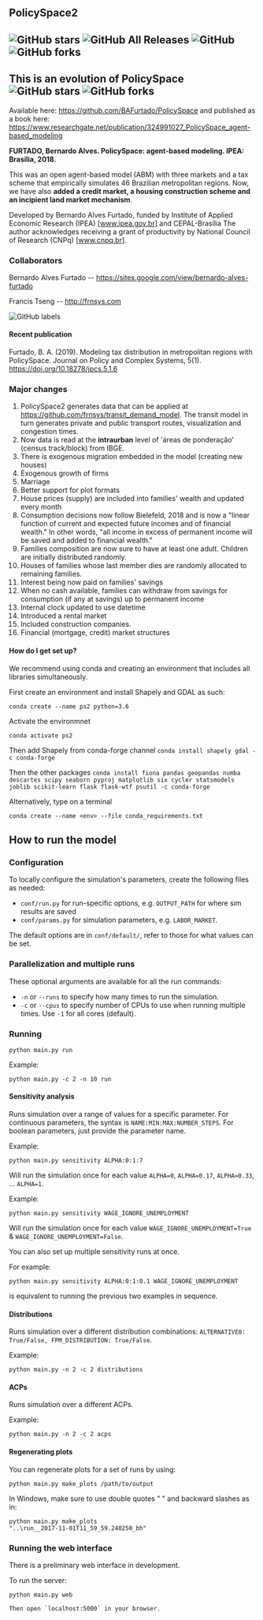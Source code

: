 PolicySpace2
------
<img alt="GitHub stars" src="https://img.shields.io/github/stars/bafurtado/policyspace2.svg?color=orange">  ![GitHub All Releases](https://img.shields.io/github/downloads/bafurtado/policyspace2/total) ![GitHub](https://img.shields.io/github/license/bafurtado/policyspace2)  ![GitHub forks](https://img.shields.io/github/forks/bafurtado/policyspace2)
------

This is an evolution of PolicySpace  
<img alt="GitHub stars" src="https://img.shields.io/github/stars/bafurtado/policyspace.svg?color=orange">  ![GitHub forks](https://img.shields.io/github/forks/bafurtado/policyspace)
 ---

Available here: https://github.com/BAFurtado/PolicySpace and published as a book 
here: https://www.researchgate.net/publication/324991027_PolicySpace_agent-based_modeling

 
 **FURTADO, Bernardo Alves. PolicySpace: agent-based modeling. IPEA: Brasília, 2018.** 

This was an open agent-based model (ABM) with three markets and a tax scheme that empirically simulates 46 Brazilian
metropolitan regions. Now, we have also **added a credit market, a housing construction scheme and an incipient 
land market mechanism**. 

Developed by Bernardo Alves Furtado, funded by Institute of Applied Economic Research (IPEA) [www.ipea.gov.br] and 
CEPAL-Brasília The author acknowledges receiving a grant of productivity by National Council of Research (CNPq)
 [www.cnpq.br].

### Collaborators
Bernardo Alves Furtado -- https://sites.google.com/view/bernardo-alves-furtado

Francis Tseng --  http://frnsys.com

![GitHub labels](https://img.shields.io/github/labels/atom/atom/help-wanted)

#### Recent publication

Furtado, B. A. (2019). Modeling tax distribution in metropolitan regions with PolicySpace. 
Journal on Policy and Complex Systems, 5(1). https://doi.org/10.18278/jpcs.5.1.6

### Major changes

1. PolicySpace2 generates data that can be applied at https://github.com/frnsys/transit_demand_model. 
The transit model in turn generates private and public transport routes, visualization and congestion times.
2. Now data is read at the **intraurban** level of 'áreas de ponderação' (census track/block) from IBGE.
3. There is exogenous migration embedded in the model (creating new houses)
4. Exogenous growth of firms
5. Marriage 
6. Better support for plot formats
7. House prices (supply) are included into families' wealth and updated every month
8. Consumption decisions now follow Bielefeld, 2018 and is now a 
"linear function of current and expected future incomes and of financial wealth." In other words, 
"all income in excess of permanent income will be saved and added to financial wealth."
9. Families composition are now sure to have at least one adult. Children are initially distributed randomly.
10. Houses of families whose last member dies are randomly allocated to remaining families.
11. Interest being now paid on families' savings
12. When no cash available, families can withdraw from savings for consumption (if any at savings) 
up to permanent income
13. Internal clock updated to use datetime
14. Introduced a rental market 
15. Included construction companies. 
16. Financial (mortgage, credit) market structures

#### How do I get set up?

We recommend using conda  and creating an environment that includes all libraries simultaneously.

First create an environment and install Shapely and GDAL as such:

`conda create --name ps2 python=3.6`

Activate the environmnet

`conda activate ps2`

Then add Shapely from conda-forge channel
 `conda install shapely gdal -c conda-forge`

Then the other packages 
`conda install fiona pandas geopandas numba descartes scipy seaborn pyproj matplotlib six cycler statsmodels
joblib scikit-learn flask flask-wtf psutil -c conda-forge`

Alternatively, type on a terminal 

`conda create --name <env> --file conda_requirements.txt`

## How to run the model ##

### Configuration

To locally configure the simulation's parameters, create the following files as needed:

- `conf/run.py` for run-specific options, e.g. `OUTPUT_PATH` for where sim results are saved
- `conf/params.py` for simulation parameters, e.g. `LABOR_MARKET`.

The default options are in `conf/default/`, refer to those for what values can be set.

### Parallelization and multiple runs

These optional arguments are available for all the run commands:

- `-n` or `--runs` to specify how many times to run the simulation.
- `-c` or `--cpus` to specify number of CPUs to use when running multiple times. Use `-1` for all cores (default).

### Running

```
python main.py run
```

Example:

```
python main.py -c 2 -n 10 run
```

#### Sensitivity analysis

Runs simulation over a range of values for a specific parameter. For continuous parameters, the syntax is
`NAME:MIN:MAX:NUMBER_STEPS`. For boolean parameters, just provide the parameter name.

Example:

```
python main.py sensitivity ALPHA:0:1:7
```

Will run the simulation once for each value `ALPHA=0`, `ALPHA=0.17`, `ALPHA=0.33`, ... `ALPHA=1`.

Example:

```
python main.py sensitivity WAGE_IGNORE_UNEMPLOYMENT
```

Will run the simulation once for each value `WAGE_IGNORE_UNEMPLOYMENT=True` & `WAGE_IGNORE_UNEMPLOYMENT=False`.

You can also set up multiple sensitivity runs at once.

For example:

```
python main.py sensitivity ALPHA:0:1:0.1 WAGE_IGNORE_UNEMPLOYMENT
```

is equivalent to running the previous two examples in sequence.


#### Distributions

Runs simulation over a different distribution combinations: `ALTERNATIVE0: True/False, FPM_DISTRIBUTION: True/False`.

Example:

```
python main.py -n 2 -c 2 distributions
```

#### ACPs

Runs simulation over a different ACPs.

Example:

```
python main.py -n 2 -c 2 acps
```

#### Regenerating plots

You can regenerate plots for a set of runs by using:

```
python main.py make_plots /path/to/output
```

In Windows, make sure to use double quotes " " and backward slashes as in:

```
python main.py make_plots
"..\run__2017-11-01T11_59_59.240250_bh"
```

### Running the web interface

There is a preliminary web interface in development.

To run the server:

```
python main.py web

Then open `localhost:5000` in your browser.

